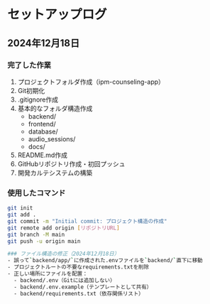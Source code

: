 # セットアップログ

## 2024年12月18日
### 完了した作業
1. プロジェクトフォルダ作成（ipm-counseling-app）
2. Git初期化
3. .gitignore作成
4. 基本的なフォルダ構造作成
   - backend/
   - frontend/
   - database/
   - audio_sessions/
   - docs/
5. README.md作成
6. GitHubリポジトリ作成・初回プッシュ
7. 開発カルテシステムの構築

### 使用したコマンド
```bash
git init
git add .
git commit -m "Initial commit: プロジェクト構造の作成"
git remote add origin [リポジトリURL]
git branch -M main
git push -u origin main

### ファイル構造の修正（2024年12月18日）
- 誤って`backend/app/`に作成された.envファイルを`backend/`直下に移動
- プロジェクトルートの不要なrequirements.txtを削除
- 正しい場所にファイルを配置：
  - backend/.env（Gitには追加しない）
  - backend/.env.example（テンプレートとして共有）
  - backend/requirements.txt（依存関係リスト）